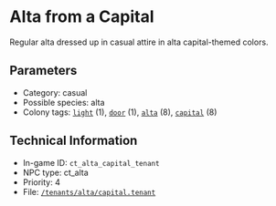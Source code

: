 # Alta from a Capital

Regular alta dressed up in casual attire in alta capital-themed colors.

## Parameters

- Category: casual
- Possible species: alta
- Colony tags: [`light`](https://ceterai.github.io/MyEnternia/Wiki/Tags/Light) (1), [`door`](https://ceterai.github.io/MyEnternia/Wiki/Tags/Door) (1), [`alta`](https://ceterai.github.io/MyEnternia/Wiki/Tags/Alta) (8), [`capital`](https://ceterai.github.io/MyEnternia/Wiki/Tags/Capital) (8)

## Technical Information

- In-game ID: `ct_alta_capital_tenant`
- NPC type: ct_alta
- Priority: 4
- File: [`/tenants/alta/capital.tenant`](https://github.com/Ceterai/Enternia/blob/main/tenants/alta/capital.tenant)
